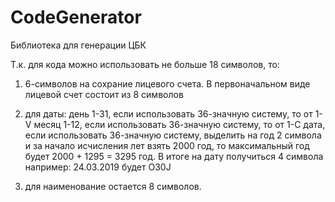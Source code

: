 # CodeGenerator
Библиотека для генерации ЦБК

Т.к. для кода можно использовать не больше 18 символов, то:

1. 6-символов на сохрание лицевого счета. В первоначальном виде лицевой счет состоит из 8 символов

2. для даты:
день 1-31, если использовать 36-значную систему, то от 1-V
месяц 1-12, если использовать 36-значную систему, то от 1-C
дата, если использовать 36-значную систему, выделить на год 2 символа и за начало исчисления лет взять 2000 год, то максимальный год будет 2000 + 1295 = 3295 год.
В итоге на дату получиться 4 символа например: 24.03.2019 будет O30J

3. для наименование остается 8 символов.
